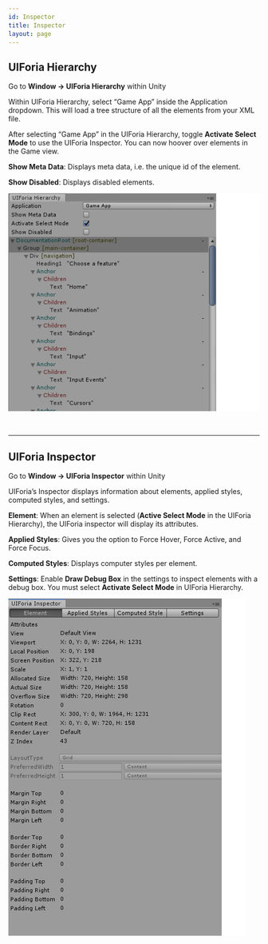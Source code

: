 ```yaml
---
id: Inspector
title: Inspector
layout: page
---
```


## UIForia Hierarchy  
Go to **Window -> UIForia Hierarchy** within Unity    

Within UIForia Hierarchy, select “Game App” inside the Application dropdown. This will load a tree structure of all the elements from your XML file. 
  
After selecting “Game App” in the UIForia Hierarchy, toggle **Activate Select Mode** to use the UIForia Inspector. You can now hoover over elements in the Game view. 

**Show Meta Data**: Displays meta data, i.e. the unique id of the element. 

**Show Disabled**: Displays disabled elements. 
  
![Image of UIForia Hierarchy](assets/UIForia_Hierarchy.png)

<br/>

-------------------------

## UIForia Inspector
Go to **Window -> UIForia Inspector** within Unity
  
UIForia’s Inspector displays information about elements, applied styles, computed styles, and settings. 

**Element**: When an element is selected (**Active Select Mode** in the UIForia Hierarchy), the UIForia inspector will display its attributes. 

**Applied Styles**: Gives you the option to Force Hover, Force Active, and Force Focus.  
  
**Computed Styles**: Displays computer styles per element.  
   
**Settings**: Enable **Draw Debug Box** in the settings to inspect elements with a debug box. You must select **Activate Select Mode** in UIForia Hierarchy. 


![Image of UIForia Hierarchy](assets/UIForia_Inspector.png)

<br/>




